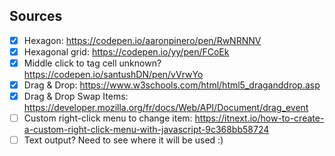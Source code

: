 ## Sources

- [x] Hexagon: <https://codepen.io/aaronpinero/pen/RwNRNNV>
- [x] Hexagonal grid: <https://codepen.io/yy/pen/FCoEk>
- [x] Middle click to tag cell unknown? <https://codepen.io/santushDN/pen/vVrwYo>
- [x] Drag & Drop: <https://www.w3schools.com/html/html5_draganddrop.asp>
- [x] Drag & Drop Swap Items: <https://developer.mozilla.org/fr/docs/Web/API/Document/drag_event>
- [ ] Custom right-click menu to change item: <https://itnext.io/how-to-create-a-custom-right-click-menu-with-javascript-9c368bb58724>
- [ ] Text output? Need to see where it will be used :)
